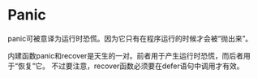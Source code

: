 # Panic

panic可被意译为运行时恐慌。因为它只有在程序运行的时候才会被“抛出来”。

内建函数panic和recover是天生的一对。前者用于产生运行时恐慌，而后者用于“恢复”它。
不过要注意，recover函数必须要在defer语句中调用才有效。